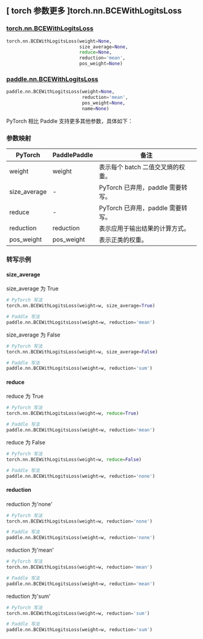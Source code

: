 ## [ torch 参数更多 ]torch.nn.BCEWithLogitsLoss
### [torch.nn.BCEWithLogitsLoss](https://pytorch.org/docs/stable/generated/torch.nn.BCEWithLogitsLoss.html#bcewithlogitsloss)

```python
torch.nn.BCEWithLogitsLoss(weight=None,
                           size_average=None,
                           reduce=None,
                           reduction='mean',
                           pos_weight=None)
```

### [paddle.nn.BCEWithLogitsLoss](https://www.paddlepaddle.org.cn/documentation/docs/zh/develop/api/paddle/nn/BCEWithLogitsLoss_cn.html#bcewithlogitsloss)

```python
paddle.nn.BCEWithLogitsLoss(weight=None,
                            reduction='mean',
                            pos_weight=None,
                            name=None)
```

PyTorch 相比 Paddle 支持更多其他参数，具体如下：
### 参数映射

| PyTorch       | PaddlePaddle | 备注                                                   |
| ------------- | ------------ | ------------------------------------------------------ |
| weight           | weight      | 表示每个 batch 二值交叉熵的权重。                                     |
| size_average  | -            | PyTorch 已弃用，paddle 需要转写。 |
| reduce        | -            | PyTorch 已弃用，paddle 需要转写。 |
| reduction  | reduction            | 表示应用于输出结果的计算方式。  |
| pos_weight  | pos_weight            | 表示正类的权重。  |

### 转写示例
#### size_average
size_average 为 True
```python
# PyTorch 写法
torch.nn.BCEWithLogitsLoss(weight=w, size_average=True)

# Paddle 写法
paddle.nn.BCEWithLogitsLoss(weight=w, reduction='mean')
```

size_average 为 False
```python
# PyTorch 写法
torch.nn.BCEWithLogitsLoss(weight=w, size_average=False)

# Paddle 写法
paddle.nn.BCEWithLogitsLoss(weight=w, reduction='sum')
```

#### reduce
reduce 为 True
```python
# PyTorch 写法
torch.nn.BCEWithLogitsLoss(weight=w, reduce=True)

# Paddle 写法
paddle.nn.BCEWithLogitsLoss(weight=w, reduction='mean')
```

reduce 为 False
```python
# PyTorch 写法
torch.nn.BCEWithLogitsLoss(weight=w, reduce=False)

# Paddle 写法
paddle.nn.BCEWithLogitsLoss(weight=w, reduction='none')
```

#### reduction
reduction 为'none'
```python
# PyTorch 写法
torch.nn.BCEWithLogitsLoss(weight=w, reduction='none')

# Paddle 写法
paddle.nn.BCEWithLogitsLoss(weight=w, reduction='none')
```

reduction 为'mean'
```python
# PyTorch 写法
torch.nn.BCEWithLogitsLoss(weight=w, reduction='mean')

# Paddle 写法
paddle.nn.BCEWithLogitsLoss(weight=w, reduction='mean')
```

reduction 为'sum'
```python
# PyTorch 写法
torch.nn.BCEWithLogitsLoss(weight=w, reduction='sum')

# Paddle 写法
paddle.nn.BCEWithLogitsLoss(weight=w, reduction='sum')
```
